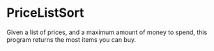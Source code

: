 # PriceListSort
Given a list of prices, and a maximum amount of money to spend, this program returns the most items you can buy.
